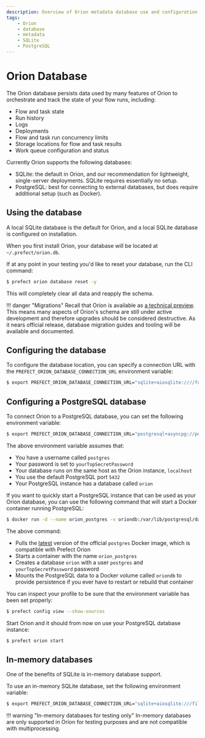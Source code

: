 ```yaml
---
description: Overview of Orion metadata database use and configuration.
tags:
    - Orion
    - database
    - metadata
    - SQLite
    - PostgreSQL
---
```


# Orion Database

The Orion database persists data used by many features of Orion to orchestrate and track the state of your flow runs, including:

- Flow and task state
- Run history
- Logs
- Deployments
- Flow and task run concurrency limits
- Storage locations for flow and task results
- Work queue configuration and status

Currently Orion supports the following databases:

- SQLite: the default in Orion, and our recommendation for lightweight, single-server deployments. SQLite requires essentially no setup.
- PostgreSQL: best for connecting to external databases, but does require additional setup (such as Docker).

## Using the database

A local SQLite database is the default for Orion, and a local SQLite database is configured on installation.

When you first install Orion, your database will be located at `~/.prefect/orion.db`.

If at any point in your testing you'd like to reset your database, run the CLI command:  

```bash
$ prefect orion database reset -y
```

This will completely clear all data and reapply the schema.

!!! danger "Migrations"
    Recall that Orion is available as [a technical preview](/faq/#why-is-orion-a-technical-preview). This means many aspects of Orion's schema are still under active development and therefore upgrades should be considered destructive.  As it nears official release, database migration guides and tooling will be available and documented.

## Configuring the database

To configure the database location, you can specify a connection URL with the `PREFECT_ORION_DATABASE_CONNECTION_URL` environment variable:

```bash
$ export PREFECT_ORION_DATABASE_CONNECTION_URL="sqlite+aiosqlite:////full/path/to/a/location/orion.db"
```

## Configuring a PostgreSQL database

To connect Orion to a PostgreSQL database, you can set the following environment variable:

```bash
$ export PREFECT_ORION_DATABASE_CONNECTION_URL="postgresql+asyncpg://postgres:yourTopSecretPassword@localhost:5432/orion"
```

The above environment variable assumes that:

- You have a username called `postgres`
- Your password is set to `yourTopSecretPassword`
- Your database runs on the same host as the Orion instance, `localhost`
- You use the default PostgreSQL port `5432`
- Your PostgreSQL instance has a database called `orion`

If you want to quickly start a PostgreSQL instance that can be used as your Orion database, you can use the following command that will start a Docker container running PostgreSQL:

```bash
$ docker run -d --name orion_postgres -v oriondb:/var/lib/postgresql/data -p 5432:5432 -e POSTGRES_USER=postgres -e POSTGRES_PASSWORD=yourTopSecretPassword -e POSTGRES_DB=orion postgres:latest
```

The above command:

- Pulls the [latest](https://hub.docker.com/_/postgres?tab=tags) version of the official `postgres` Docker image, which is compatible with Prefect Orion
- Starts a container with the name `orion_postgres`
- Creates a database `orion` with a user `postgres` and `yourTopSecretPassword` password
- Mounts the PostgreSQL data to a Docker volume called `oriondb` to provide persistence if you ever have to restart or rebuild that container

You can inspect your profile to be sure that the environment variable has been set properly:

```bash
$ prefect config view --show-sources
```

Start Orion and it should from now on use your PostgreSQL database instance:

```bash
$ prefect orion start
```

## In-memory databases

One of the benefits of SQLite is in-memory database support. 

To use an in-memory SQLite database, set the following environment variable:

```bash
$ export PREFECT_ORION_DATABASE_CONNECTION_URL="sqlite+aiosqlite:///file::memory:?cache=shared&uri=true&check_same_thread=false"
```

!!! warning "In-memory databases for testing only"
    In-memory databases are only supported in Orion for testing purposes and are not compatible with multiprocessing.  